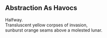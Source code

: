 Abstraction As Havocs
---------------------
Halfway.  
Transluscent yellow corpses of invasion,  
sunburst orange seams above a molested lunar.  
